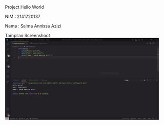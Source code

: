 Project Hello World

NIM : 2141720137

Nama : Salma Annissa Azizi

Tampilan Screenshoot
![Screenshoot hello_world](docs/hello_world.png)